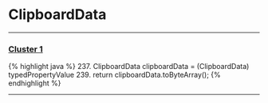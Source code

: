 # ClipboardData

***

### [Cluster 1](./1)
{% highlight java %}
237. ClipboardData clipboardData = (ClipboardData) typedPropertyValue
239. return clipboardData.toByteArray();
{% endhighlight %}

***

